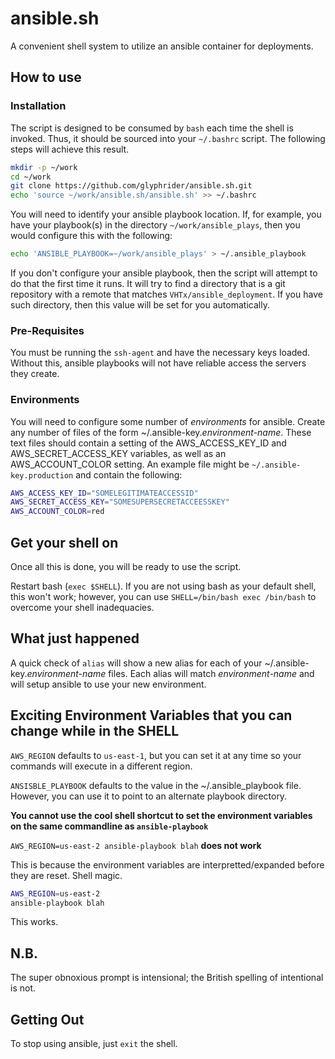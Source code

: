 # ansible.sh

A convenient shell system to utilize an ansible container for deployments.

## How to use

### Installation

The script is designed to be consumed by `bash` each time the shell is invoked. Thus, it should be sourced into your `~/.bashrc` script. The following steps will achieve this result.

```bash
mkdir -p ~/work
cd ~/work
git clone https://github.com/glyphrider/ansible.sh.git
echo 'source ~/work/ansible.sh/ansible.sh' >> ~/.bashrc
```

You will need to identify your ansible playbook location. If, for example, you have your playbook(s) in the directory `~/work/ansible_plays`, then you would configure this with the following:

```bash
echo 'ANSIBLE_PLAYBOOK=~/work/ansible_plays' > ~/.ansible_playbook
```

If you don't configure your ansible playbook, then the script will attempt to do that the first time it runs. It will try to find a directory that is a git repository with a remote that matches `VHTx/ansible_deployment`. If you have such directory, then this value will be set for you automatically.

### Pre-Requisites

You must be running the `ssh-agent` and have the necessary keys loaded. Without this, ansible playbooks will not have reliable access the servers they create.

### Environments

You will need to configure some number of _environments_ for ansible. Create any number of files of the form ~/.ansible-key._environment-name_. These text files should contain a setting of the AWS_ACCESS_KEY_ID and AWS_SECRET_ACCESS_KEY variables, as well as an AWS_ACCOUNT_COLOR setting. An example file might be `~/.ansible-key.production` and contain the following:

```bash
AWS_ACCESS_KEY_ID="SOMELEGITIMATEACCESSID"
AWS_SECRET_ACCESS_KEY="SOMESUPERSECRETACCEESSKEY"
AWS_ACCOUNT_COLOR=red
```

## Get your shell on

Once all this is done, you will be ready to use the script.

Restart bash (`exec $SHELL`). If you are not using bash as your default shell, this won't work; however, you can use `SHELL=/bin/bash exec /bin/bash` to overcome your shell inadequacies.

## What just happened

A quick check of `alias` will show a new alias for each of your ~/.ansible-key._environment-name_ files. Each alias will match _environment-name_ and will setup ansible to use your new environment.

## Exciting Environment Variables that you can change while in the SHELL

`AWS_REGION` defaults to `us-east-1`, but you can set it at any time so your commands will execute in a different region.

`ANSISBLE_PLAYBOOK` defaults to the value in the ~/.ansible_playbook file. However, you can use it to point to an alternate playbook directory.

**You cannot use the cool shell shortcut to set the environment variables on the same commandline as `ansible-playbook`**

`AWS_REGION=us-east-2 ansible-playbook blah` **does not work**

This is because the environment variables are interpretted/expanded before they are reset. Shell magic.

```bash
AWS_REGION=us-east-2
ansible-playbook blah
```

This works.

## N.B.

The super obnoxious prompt is intensional; the British spelling of intentional is not.

## Getting Out

To stop using ansible, just `exit` the shell.
